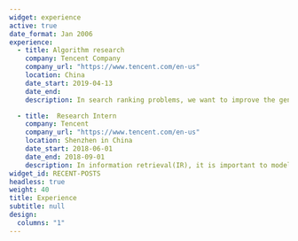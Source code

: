 ```yaml
---
widget: experience
active: true
date_format: Jan 2006
experience:
  - title: Algorithm research
    company: Tencent Company
    company_url: "https://www.tencent.com/en-us"
    location: China
    date_start: 2019-04-13
    date_end: 
    description: In search ranking problems, we want to improve the generalization and effectiveness of the click through rate (CTR) model.

  - title:  Research Intern
    company: Tencent
    company_url: "https://www.tencent.com/en-us"
    location: Shenzhen in China
    date_start: 2018-06-01
    date_end: 2018-09-01
    description: In information retrieval(IR), it is important to model the semantic similarity between the query and document. We want to deal with this semantic matching problem based on deep learning model.
widget_id: RECENT-POSTS
headless: true
weight: 40
title: Experience
subtitle: null
design:
  columns: "1"
---
```

